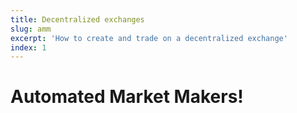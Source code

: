 ```yaml
---
title: Decentralized exchanges
slug: amm
excerpt: 'How to create and trade on a decentralized exchange'
index: 1
---
```


# Automated Market Makers!
